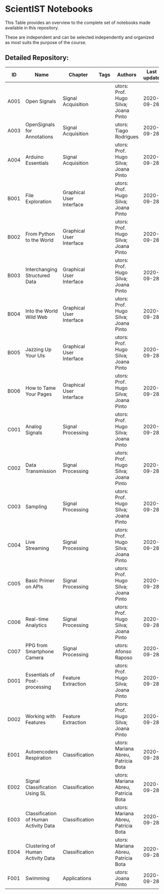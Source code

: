 # ScientIST Notebooks 
 This Table provides an overview to the complete set of notebooks made available in this repository. 
 
 These are independent and can be selected independently and organized as most suits the purpose of the course.  

 ## Detailed Repository:  
ID | Name | Chapter | Tags | Authors | Last update 
--- | --- | --- | --- | --- | --- 
A001 |  Open Signals | Signal Acquisition | |utors: Prof. Hugo Silva; Joana Pinto|2020-09-28|
A003 |  OpenSignals for Annotations | Signal Acquisition | |utors: Tiago Rodrigues|2020-09-28|
A004 |  Arduino Essentials | Signal Acquisition | |utors: Prof. Hugo Silva; Joana Pinto|2020-09-28|
B001 |  File Exploration | Graphical User Interface | |utors: Prof. Hugo Silva; Joana Pinto|2020-09-28|
B002 |  From Python to the World | Graphical User Interface | |utors: Prof. Hugo Silva; Joana Pinto|2020-09-28|
B003 |  Interchanging Structured Data | Graphical User Interface | |utors: Prof. Hugo Silva; Joana Pinto|2020-09-28|
B004 |  Into the World Wild Web | Graphical User Interface | |utors: Prof. Hugo Silva; Joana Pinto|2020-09-28|
B005 |  Jazzing Up Your UIs  | Graphical User Interface | |utors: Prof. Hugo Silva; Joana Pinto|2020-09-28|
B006 |  How to Tame Your Pages | Graphical User Interface | |utors: Prof. Hugo Silva; Joana Pinto|2020-09-28|
C001 |  Analog Signals | Signal Processing | |utors: Prof. Hugo Silva; Joana Pinto|2020-09-28|
C002 |  Data Transmission | Signal Processing | |utors: Prof. Hugo Silva; Joana Pinto|2020-09-28|
C003 |  Sampling | Signal Processing | |utors: Prof. Hugo Silva; Joana Pinto|2020-09-28|
C004 |  Live Streaming | Signal Processing | |utors: Prof. Hugo Silva; Joana Pinto|2020-09-28|
C005 |  Basic Primer on APIs | Signal Processing | |utors: Prof. Hugo Silva; Joana Pinto|2020-09-28|
C006 |   Real-time Analytics | Signal Processing | |utors: Prof. Hugo Silva; Joana Pinto|2020-09-28|
C007 |  PPG from Smartphone Camera | Signal Processing | |utors: Afonso Raposo|2020-09-28|
D001 |  Essentials of Post-processing | Feature Extraction | |utors: Prof. Hugo Silva; Joana Pinto|2020-09-28|
D002 |  Working with Features | Feature Extraction | |utors: Prof. Hugo Silva; Joana Pinto|2020-09-28|
E001 |  Autoencoders Respiration | Classification | |utors: Mariana Abreu, Patrícia Bota|2020-09-28|
E002 |  Signal Classification Using SL | Classification | |utors: Mariana Abreu, Patrícia Bota|2020-09-28|
E003 |  Classification of Human Activity Data | Classification | |utors: Mariana Abreu, Patrícia Bota|2020-09-28|
E004 |  Clustering of Human Activity Data | Classification | |utors: Mariana Abreu, Patrícia Bota|2020-09-28|
F001 |  Swimming | Applications | |utors: Joana Pinto|2020-09-28|
